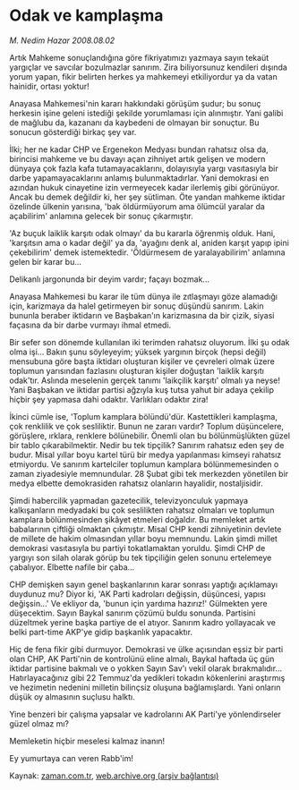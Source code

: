 # Odak ve kamplaşma

*M. Nedim Hazar 2008.08.02*

<tr><td class="metin" colspan="2" style="padding-top: 20px; padding-left: 5px; padding-right: 10px;">Artık Mahkeme sonuçlandığına göre fikriyatımızı yazmaya sayın tekaüt yargıçlar ve savcılar bozulmazlar sanırım. Zira biliyorsunuz kendileri dışında yorum yapan, fikir belirten herkes ya mahkemeyi etkiliyordur ya da vatan hainidir, ortası yoktur!</td></tr><tr><td class="metin" colspan="2" style="padding-top: 20px; padding-left: 5px; padding-right: 10px;"><p>Anayasa Mahkemesi'nin kararı hakkındaki görüşüm şudur; bu sonuç herkesin işine geleni istediği şekilde yorumlaması için alınmıştır. Yani galibi de mağlubu da, kazananı da kaybedeni de olmayan bir sonuçtur. Bu sonucun gösterdiği birkaç şey var. 
<p>İlki; her ne kadar CHP ve Ergenekon Medyası bundan rahatsız olsa da, birincisi mahkeme ve bu davayı açan zihniyet artık gelişen ve modern dünyaya çok fazla kafa tutamayacaklarını, dolayısıyla yargı vasıtasıyla bir darbe yapamayacaklarını anlamış bulunmaktadırlar. Yani demokrasi en azından hukuk cinayetine izin vermeyecek kadar ilerlemiş gibi görünüyor. Ancak bu demek değildir ki, her şey sütliman. Öte yandan mahkeme iktidar özelinde ülkenin yarısına, 'bak öldürmüyorum ama ölümcül yaralar da açabilirim' anlamına gelecek bir sonuç çıkarmıştır. 
<p>'Az buçuk laiklik karşıtı odak olmayı' da bu kararla öğrenmiş olduk. Hani, 'karşıtsın ama o kadar değil' ya da, 'ayağını denk al, aniden karşıt yapıp ipini çekebilirim' demek istemektedir. 'Öldürmesem de yaralayabilirim' anlamına gelen bir karar bu... 
<p>Delikanlı jargonunda bir deyim vardır; façayı bozmak... 
<p>Anayasa Mahkemesi bu karar ile tüm dünya ile zıtlaşmayı göze alamadığı için, karizmaya da halel getirmeyen bir sonuç düşündü sanırım. Lakin bununla beraber iktidarın ve Başbakan'ın karizmasına da bir çizik, siyasi façasına da bir darbe vurmayı ihmal etmedi. 
<p>Bir sefer son dönemde kullanılan iki terimden rahatsız oluyorum. İlki şu odak olma işi... Bakın şunu söyleyeyim; yüksek yargının birçok (hepsi değil) mensubuna göre başta iktidarı oluşturan kişiler ve çevreleri olmak üzere toplumun yarısından fazlasını oluşturan kişiler doğuştan 'laiklik karşıtı odak'tır. Aslında meselenin gerçek tanımı 'laikçilik karşıtı' olmalı ya neyse! Yani Başbakan ve iktidar partisi ağzıyla kuş tutsa yahut bir adaya çekilip hiçbir şey yapmasa dahi odaktır. Varlıkları odaktır zira! 
<p>İkinci cümle ise, 'Toplum kamplara bölündü'dür. Kastettikleri kamplaşma, çok renklilik ve çok sesliliktir. Bunun ne zararı vardır? Toplum düşüncelere, görüşlere, ırklara, renklere bölünebilir. Önemli olan bu bölünmüşlükten güzel bir tablo çıkarabilmektir. Nedir bu tek tipçilik? Sanırım rahatsız eden şey de budur. Misal yıllar boyu kartel türü bir medya yapılanması kimseyi rahatsız etmiyordu. Ve sanırım kartelciler toplumun kamplara bölünmemesinden o zaman ziyadesiyle memnundular. 28 Şubat gibi tek merkezden yönetilen bir medya elbette demokrasiden rahatsız olanların hayalidir, nostaljisidir. 
<p>Şimdi habercilik yapmadan gazetecilik, televizyonculuk yapmaya kalkışanların medyadaki bu çok seslilikten rahatsız olmaları ve toplumun kamplara bölünmesinden şikâyet etmeleri doğaldır. Bu memleket artık babalarının çiftliği olmaktan çıkmıştır. Misal CHP kendi zihniyetinin devlete de millete de hakim olmasından yıllar boyu memnundu. Lakin şimdi millet demokrasi vasıtasıyla bu partiyi tokatlamaktan yoruldu. Şimdi CHP de yargıyı son silah olarak görüp bu tek tipçiliğin gelen sonunu ertelemeye çabalıyor. Elbette nafile bir çaba...
<p>CHP demişken sayın genel başkanlarının karar sonrası yaptığı açıklamayı duydunuz mu? Diyor ki, 'AK Parti kadroları değişsin, düşüncesi, yapısı değişsin...' Ve ekliyor da, 'bunun için yardıma hazırız!' Gülmekten yere düşecektim. Sayın Baykal sanırım çözümü buldu sonunda. Partisini düzeltmek yerine başka partiye de el atıyor. Sanırım kadro yollayacak ve belki part-time AKP'ye gidip başkanlık yapacaktır. 
<p>Hiç de fena fikir gibi durmuyor. Demokrasi ve ülke açısından eşsiz bir parti olan CHP, AK Parti'nin de kontrolünü eline almalı, Baykal haftada üç gün iktidar partisine bakmalı ve o yokken Sayın Sav'ı vekil olarak bırakmalıdır... Hatırlayacağınız gibi 22 Temmuz'da yedikleri tokadın kökenlerini araştırmış ve hezimetin nedenini milletin bilinçsiz oluşuna bağlamışlardı. Yani onların düşük oy almasının suçlusu halktı. 
<p>Yine benzeri bir çalışma yapsalar ve kadrolarını AK Parti'ye yönlendirseler güzel olmaz mı?
<p>Memleketin hiçbir meselesi kalmaz inanın!
<p>Ey yumurtaya can veren Rabb'im!<br/></p></p></p></p></p></p></p></p></p></p></p></p></p></td></tr>

Kaynak: [zaman.com.tr](http://zaman.com.tr/yazar.do?yazino=721290), [web.archive.org (arşiv bağlantısı)](http://web.archive.org/web/20080828191116/http://www.zaman.com.tr:80/yazar.do?yazino=721290)

